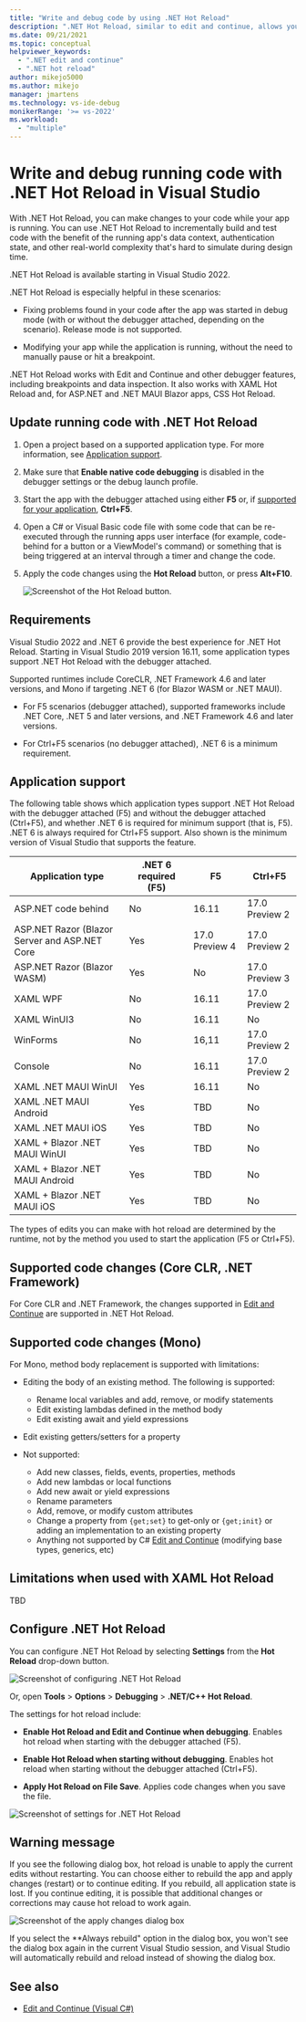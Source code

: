 ```yaml
---
title: "Write and debug code by using .NET Hot Reload"
description: ".NET Hot Reload, similar to edit and continue, allows you to make changes to your code while running apps"
ms.date: 09/21/2021
ms.topic: conceptual
helpviewer_keywords:
  - ".NET edit and continue"
  - ".NET hot reload"
author: mikejo5000
ms.author: mikejo
manager: jmartens
ms.technology: vs-ide-debug
monikerRange: '>= vs-2022'
ms.workload:
  - "multiple"
---
```

# Write and debug running code with .NET Hot Reload in Visual Studio

With .NET Hot Reload, you can make changes to your code while your app is running. You can use .NET Hot Reload to incrementally build and test code with the benefit of the running app's data context, authentication state, and other real-world complexity that's hard to simulate during design time.

.NET Hot Reload is available starting in Visual Studio 2022.

.NET Hot Reload is especially helpful in these scenarios:

- Fixing problems found in your code after the app was started in debug mode (with or without the debugger attached, depending on the scenario). Release mode is not supported.

- Modifying your app while the application is running, without the need to manually pause or hit a breakpoint.

.NET Hot Reload works with Edit and Continue and other debugger features, including breakpoints and data inspection. It also works with XAML Hot Reload and, for ASP.NET and .NET MAUI Blazor apps, CSS Hot Reload.

## Update running code with .NET Hot Reload

1. Open a project based on a supported application type. For more information, see [Application support](#application-support).

1. Make sure that **Enable native code debugging** is disabled in the debugger settings or the debug launch profile.

1. Start the app with the debugger attached using either **F5** or, if [supported for your application](#application-support), **Ctrl+F5**.

1. Open a C# or Visual Basic code file with some code that can be re-executed through the running apps user interface (for example, code-behind for a button or a ViewModel's command) or something that is being triggered at an interval through a timer and change the code.

1. Apply the code changes using the **Hot Reload** button, or press **Alt+F10**. 

   ![Screenshot of the Hot Reload button.](../debugger/media/vs-2022/dotnet-hot-reload.gif)

## Requirements

Visual Studio 2022 and .NET 6 provide the best experience for .NET Hot Reload. Starting in Visual Studio 2019 version 16.11, some application types support .NET Hot Reload with the debugger attached.

Supported runtimes include CoreCLR, .NET Framework 4.6 and later versions, and Mono if targeting .NET 6 (for Blazor WASM or .NET MAUI).

- For F5 scenarios (debugger attached), supported frameworks include .NET Core, .NET 5 and later versions, and .NET Framework 4.6 and later versions.

- For Ctrl+F5 scenarios (no debugger attached), .NET 6 is a minimum requirement.

## Application support

The following table shows which application types support .NET Hot Reload with the debugger attached (F5) and without the debugger attached (Ctrl+F5), and whether .NET 6 is required for minimum support (that is, F5). .NET 6 is always required for Ctrl+F5 support. Also shown is the minimum version of Visual Studio that supports the feature.

|Application type|.NET 6 required (F5)|F5|Ctrl+F5|
|-|-|-|-|
|ASP.NET code behind|No|16.11|17.0 Preview 2|
|ASP.NET Razor (Blazor Server and ASP.NET Core|Yes|17.0 Preview 4|17.0 Preview 2|
|ASP.NET Razor (Blazor WASM)|Yes|No|17.0 Preview 3|
|XAML WPF|No|16.11|17.0 Preview 2|
|XAML WinUI3|No|16.11|No|
|WinForms|No|16,11|17.0 Preview 2|
|Console|No|16.11|17.0 Preview 2|
|XAML .NET MAUI WinUI|Yes|16.11|No|
|XAML .NET MAUI Android|Yes|TBD|No|
|XAML .NET MAUI iOS|Yes|TBD|No|
|XAML + Blazor .NET MAUI WinUI|Yes|TBD|No|
|XAML + Blazor .NET MAUI Android|Yes|TBD|No|
|XAML + Blazor .NET MAUI iOS|Yes|TBD|No|

The types of edits you can make with hot reload are determined by the runtime, not by the method you used to start the application (F5 or Ctrl+F5).

## Supported code changes (Core CLR, .NET Framework)

For Core CLR and .NET Framework, the changes supported in [Edit and Continue](../debugger/supported-code-changes-csharp.md) are supported in .NET Hot Reload.

## Supported code changes (Mono)

For Mono, method body replacement is supported with limitations:

- Editing the body of an existing method. The following is supported:

  - Rename local variables and add, remove, or modify statements
  - Edit existing lambdas defined in the method body
  - Edit existing await and yield expressions

- Edit existing getters/setters for a property
  
- Not supported:

  - Add new classes, fields, events, properties, methods 
  - Add new lambdas or local functions 
  - Add new await or yield expressions  
  - Rename parameters 
  - Add, remove, or modify custom attributes 
  - Change a property from `{get;set}` to get-only or `{get;init}` or adding an implementation to an existing property 
  - Anything not supported by C# [Edit and Continue](../debugger/supported-code-changes-csharp.md) (modifying base types, generics, etc) 

## Limitations when used with XAML Hot Reload

TBD

## Configure .NET Hot Reload

You can configure .NET Hot Reload by selecting **Settings** from the **Hot Reload** drop-down button.

![Screenshot of configuring .NET Hot Reload](../debugger/media/vs-2022/dotnet-hot-reload-configure.png)

Or, open **Tools** > **Options** > **Debugging** > **.NET/C++ Hot Reload**.

The settings for hot reload include:

- **Enable Hot Reload and Edit and Continue when debugging**. Enables hot reload when starting with the debugger attached (F5).

- **Enable Hot Reload when starting without debugging**. Enables hot reload when starting without the debugger attached (Ctrl+F5).

- **Apply Hot Reload on File Save**. Applies code changes when you save the file.

![Screenshot of settings for .NET Hot Reload](../debugger/media/vs-2022/dotnet-hot-reload-settings.png)

## Warning message

If you see the following dialog box, hot reload is unable to apply the current edits without restarting. You can choose either to rebuild the app and apply changes (restart) or to continue editing. If you rebuild, all application state is lost. If you continue editing, it is possible that additional changes or corrections may cause hot reload to work again.

![Screenshot of the apply changes dialog box](../debugger/media/vs-2022/dotnet-hot-reload-apply-changes.png)

If you select the **Always rebuild" option in the dialog box, you won't see the dialog box again in the current Visual Studio session, and Visual Studio will automatically rebuild and reload instead of showing the dialog box.

## See also

* [Edit and Continue (Visual C#)](../debugger/edit-and-continue-visual-csharp.md)
